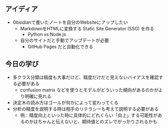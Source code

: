 ## アイディア
- Obsidianで書いたノートを自分のWebsiteにアップしたい
	- MarkdownをHTMLに変換する Static Site Generator (SSG) を作る
		- Python vs Node.js 
	- 自分のサイトだと手動でアップデートが必要
		- GitHub Pages だと自動化できる

## 今日の学び
- 多クラス分類は精度も大事だけど、精度だけだと見えないバイアスを確認する必要がある
	- confusion matrix などを使うとモデルがどういった傾向があるのかがより明確に見れる
- 決定木の読み方はゴールが何かによって変わってくる
- 分析の精度を説明する時は相手のリテラシーも考えて説明する必要がある
	- 例：精度向上といった時に具体的にどれくらい「向上」する可能性があるのかはちゃんと伝えないと、期待値とのズレでがっかりされるかも